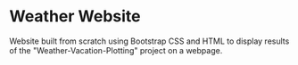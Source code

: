 # Weather Website
Website built from scratch using Bootstrap CSS and HTML to display results of the "Weather-Vacation-Plotting" project on a webpage.
